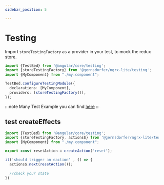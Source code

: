 ```yaml
---
sidebar_position: 5

---
```


# Testing

Import `storeTestingFactory` as a provider in your test, to mock the redux store.

```ts title="component.spec.ts"
import {TestBed} from '@angular/core/testing';
import {storeTestingFactory} from '@gernsdorfer/ngrx-lite/testing';
import {MyComponent} from "./my.component";

TestBed.configureTestingModule({
  declarations: [MyComponent],
  providers: [storeTestingFactory()],
});
```

:::note Many Test Example you can
find [here](https://github.com/gernsdorfer/ngrx-lite/tree/master/apps/sample-app)
:::

## test createEffects

```ts title="component.spec.ts"
import {TestBed} from '@angular/core/testing';
import {storeTestingFactory, actions$} from '@gernsdorfer/ngrx-lite/testing';
import {MyComponent} from "./my.component";

export const resetAction = createAction('reset');

it('should trigger an eaction' , () => {
  actions$.next(resetAction());
  
  //check your state
})
```
